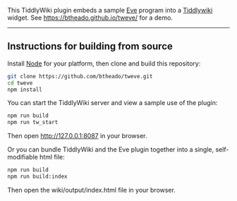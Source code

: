 This TiddlyWiki plugin embeds a sample [Eve](https://github.com/witheve/Eve) program into a [Tiddlywiki](http://tiddlywiki.com) widget.  See https://btheado.github.io/tweve/ for a demo.

---

## Instructions for building from source 

Install [Node](https://nodejs.org/en/download/) for your platform, then clone and build this repository:

```sh
git clone https://github.com/btheado/tweve.git
cd tweve
npm install
```

You can start the TiddlyWiki server and view a sample use of the plugin:

```sh
npm run build
npm run tw_start
```

Then open http://127.0.0.1:8087 in your browser.

Or you can bundle TiddlyWiki and the Eve plugin together into a single, self-modifiable html file:

```sh
npm run build
npm run build:index
```

Then open the wiki/output/index.html file in your browser.


